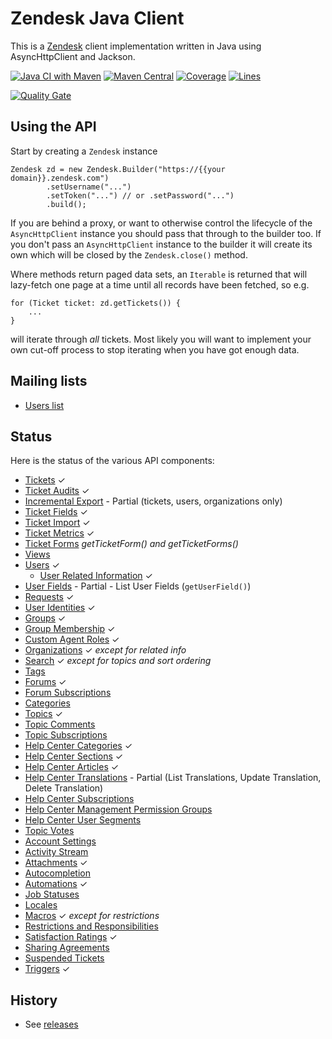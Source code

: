 Zendesk Java Client
===================

This is a [Zendesk][zd] client implementation written in Java using AsyncHttpClient and Jackson.

[![Java CI with Maven](https://github.com/cloudbees-oss/zendesk-java-client/workflows/Java%20CI%20with%20Maven/badge.svg)](https://github.com/cloudbees-oss/zendesk-java-client/actions?query=workflow%3A%22Java+CI+with+Maven%22) [![Maven Central](https://maven-badges.herokuapp.com/maven-central/com.cloudbees.thirdparty/zendesk-java-client/badge.svg)](https://maven-badges.herokuapp.com/maven-central/com.cloudbees.thirdparty/zendesk-java-client/) [![Coverage](https://sonarcloud.io/api/project_badges/measure?project=com.cloudbees.thirdparty%3Azendesk-java-client&metric=coverage)](https://sonarcloud.io/dashboard?id=com.cloudbees.thirdparty%3Azendesk-java-client) [![Lines](https://sonarcloud.io/api/project_badges/measure?project=com.cloudbees.thirdparty%3Azendesk-java-client&metric=ncloc)](https://sonarcloud.io/dashboard?id=com.cloudbees.thirdparty%3Azendesk-java-client)

[![Quality Gate](https://sonarcloud.io/api/project_badges/quality_gate?project=com.cloudbees.thirdparty%3Azendesk-java-client)](https://sonarcloud.io/dashboard?id=com.cloudbees.thirdparty%3Azendesk-java-client)

Using the API
-------------

Start by creating a `Zendesk` instance

    Zendesk zd = new Zendesk.Builder("https://{{your domain}}.zendesk.com")
            .setUsername("...")
            .setToken("...") // or .setPassword("...")
            .build();

If you are behind a proxy, or want to otherwise control the lifecycle of the `AsyncHttpClient` instance
you should pass that through to the builder too. If you don't pass an `AsyncHttpClient` instance to the builder
it will create its own which will be closed by the `Zendesk.close()` method.

Where methods return paged data sets, an `Iterable` is returned that will lazy-fetch one page at a time until
all records have been fetched, so e.g.

    for (Ticket ticket: zd.getTickets()) {
        ...
    }

will iterate through *all* tickets. Most likely you will want to implement your own cut-off process to stop iterating
when you have got enough data.

Mailing lists
-------------

* [Users list](https://groups.google.com/forum/#!forum/zendesk-java-client-users)

Status
------

Here is the status of the various API components:

* [Tickets](http://developer.zendesk.com/documentation/rest_api/tickets.html) ✓
* [Ticket Audits](http://developer.zendesk.com/documentation/rest_api/ticket_audits.html) ✓
* [Incremental Export](https://developer.zendesk.com/rest_api/docs/core/incremental_export) - Partial (tickets, users, organizations only) 
* [Ticket Fields](http://developer.zendesk.com/documentation/rest_api/ticket_fields.html) ✓
* [Ticket Import](http://developer.zendesk.com/documentation/rest_api/ticket_import.html) ✓
* [Ticket Metrics](http://developer.zendesk.com/documentation/rest_api/ticket_metrics.html) ✓
* [Ticket Forms](http://developer.zendesk.com/documentation/rest_api/ticket_forms.html) *getTicketForm() and getTicketForms()*
* [Views](http://developer.zendesk.com/documentation/rest_api/views.html)
* [Users](http://developer.zendesk.com/documentation/rest_api/users.html) ✓
    * [User Related Information](https://developer.zendesk.com/rest_api/docs/core/users#user-related-information) ✓
* [User Fields](https://developer.zendesk.com/rest_api/docs/core/user_fields.html) - Partial - List User Fields (`getUserField()`)
* [Requests](http://developer.zendesk.com/documentation/rest_api/requests.html) ✓
* [User Identities](http://developer.zendesk.com/documentation/rest_api/user_identities.html) ✓
* [Groups](http://developer.zendesk.com/documentation/rest_api/groups.html) ✓
* [Group Membership](http://developer.zendesk.com/documentation/rest_api/group_memberships.html) ✓
* [Custom Agent Roles](http://developer.zendesk.com/documentation/rest_api/custom_roles.html) ✓
* [Organizations](http://developer.zendesk.com/documentation/rest_api/organizations.html) ✓ *except for related info*
* [Search](http://developer.zendesk.com/documentation/rest_api/search.html) ✓ *except for topics and sort ordering*
* [Tags](http://developer.zendesk.com/documentation/rest_api/tags.html)
* [Forums](http://developer.zendesk.com/documentation/rest_api/forums.html) ✓
* [Forum Subscriptions](http://developer.zendesk.com/documentation/rest_api/forum_subscriptions.html)
* [Categories](http://developer.zendesk.com/documentation/rest_api/categories.html)
* [Topics](http://developer.zendesk.com/documentation/rest_api/topics.html) ✓
* [Topic Comments](http://developer.zendesk.com/documentation/rest_api/topic_comments.html)
* [Topic Subscriptions](http://developer.zendesk.com/documentation/rest_api/topic_subscriptions.html)
* [Help Center Categories](https://developer.zendesk.com/rest_api/docs/help_center/categories) ✓
* [Help Center Sections](https://developer.zendesk.com/rest_api/docs/help_center/sections) ✓
* [Help Center Articles](https://developer.zendesk.com/rest_api/docs/help_center/articles) ✓
* [Help Center Translations](https://developer.zendesk.com/rest_api/docs/help_center/translations) - Partial (List Translations, Update Translation, Delete Translation)
* [Help Center Subscriptions](https://developer.zendesk.com/rest_api/docs/help_center/subscriptions)
* [Help Center Management Permission Groups](https://developer.zendesk.com/rest_api/docs/help_center/permission_groups)
* [Help Center User Segments](https://developer.zendesk.com/rest_api/docs/help_center/user_segments)
* [Topic Votes](http://developer.zendesk.com/documentation/rest_api/topic_votes.html)
* [Account Settings](http://developer.zendesk.com/documentation/rest_api/account_settings.html)
* [Activity Stream](http://developer.zendesk.com/documentation/rest_api/activity_stream.html)
* [Attachments](http://developer.zendesk.com/documentation/rest_api/attachments.html) ✓
* [Autocompletion](http://developer.zendesk.com/documentation/rest_api/autocomplete.html)
* [Automations](http://developer.zendesk.com/documentation/rest_api/automations.html) ✓
* [Job Statuses](http://developer.zendesk.com/documentation/rest_api/job_statuses.html)
* [Locales](http://developer.zendesk.com/documentation/rest_api/locales.html)
* [Macros](http://developer.zendesk.com/documentation/rest_api/macros.html) ✓ *except for restrictions*
* [Restrictions and Responsibilities](http://developer.zendesk.com/documentation/rest_api/restrictions.html)
* [Satisfaction Ratings](http://developer.zendesk.com/documentation/rest_api/satisfaction_ratings.html) ✓
* [Sharing Agreements](http://developer.zendesk.com/documentation/rest_api/sharing_agreements.html)
* [Suspended Tickets](http://developer.zendesk.com/documentation/rest_api/suspended_tickets.html)
* [Triggers](http://developer.zendesk.com/documentation/rest_api/triggers.html) ✓

History
-------

* See [releases](https://github.com/cloudbees/zendesk-java-client/releases)

  [zd]: http://zendesk.com

